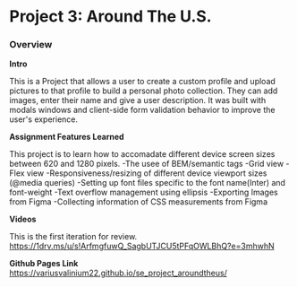 # Project 3: Around The U.S.

### Overview  

  
**Intro**
  
This is a Project that allows a user to create a custom profile and upload pictures to that profile to build a personal photo collection. They can add images, enter their name and give a user description. It was built with modals windows and client-side form validation behavior to improve the user's experience. 

**Assignment Features Learned**

This project is to learn how to accomadate different device screen sizes between 620 and 1280 pixels.
-The usee of BEM/semantic tags
-Grid view
-Flex view
-Responsiveness/resizing of different device viewport sizes (@media queries)
-Setting up font files specific to the font name(Inter) and font-weight
-Text overflow management using ellipsis
-Exporting Images from Figma
-Collecting information of CSS measurements from Figma 
    
**Videos**

This is the first iteration for review.
https://1drv.ms/u/s!ArfmgfuwQ_SagbUTJCU5tPFqOWLBhQ?e=3mhwhN

**Github Pages Link**
https://variusvalinium22.github.io/se_project_aroundtheus/
